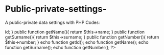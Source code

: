 # Public-private-settings-
A public-private data settings with PHP
Codes:


<?php
    private $id = 1;
    private $name = "Uygar";
    private $surname = "Ayhan";
    private $number = 123456789;
    public function getId(){
        return $this->id;
    }
    public function getName(){
        return $this->name;
    }
    public function getSurname(){
        return $this->surname;
    }
    public function getNumber(){
        return $this->number;
    }
    echo function getId();
    echo function getName();
    echo function getSurname();
    echo function getNumber();
?>
